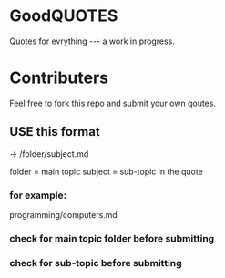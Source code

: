 # GoodQUOTES
Quotes for evrything --- a work in progress.

# Contributers
Feel free to fork this repo and submit your own qoutes.

## USE this format
 -> /folder/subject.md 

folder = main topic
subject = sub-topic in the quote

### for example:

programming/computers.md

### check for main topic folder before submitting
### check for sub-topic before submitting
